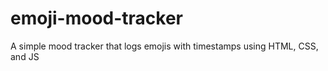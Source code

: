 # emoji-mood-tracker
A simple mood tracker that logs emojis with timestamps using HTML, CSS, and JS

